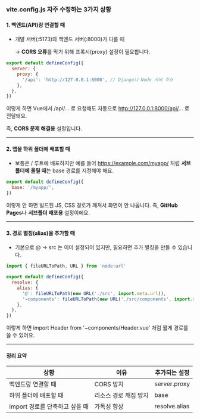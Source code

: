 
### vite.config.js 자주 수정하는 3가지 상황

  

#### 1. 백엔드(API)랑 연결할 때

- 개발 서버(:5173)와 백엔드 서버(:8000)가 다를 때
    
    → **CORS 오류**를 막기 위해 프록시(proxy) 설정이 필요합니다.
    

```javascript
export default defineConfig({
  server: {
    proxy: {
      '/api': 'http://127.0.0.1:8000', // Django나 Node 서버 주소
    },
  },
})
```

이렇게 하면 Vue에서 /api/... 로 요청해도 자동으로 http://127.0.0.1:8000/api/... 로 전달돼요.

즉, **CORS 문제 해결용** 설정입니다.

---

#### 2. 앱을 하위 폴더에 배포할 때

- 보통은 / 루트에 배포하지만 예를 들어 https://example.com/myapp/ 처럼 **서브폴더에 올릴 때**는 base 경로를 지정해야 해요.

```javascript
export default defineConfig({
  base: '/myapp/',
})
```

이렇게 안 하면 빌드된 JS, CSS 경로가 깨져서 화면이 안 나옵니다. 즉, **GitHub Pages**나 **서브폴더 배포용** 설정이에요.

---

#### 3. 경로 별칭(alias)을 추가할 때

- 기본으로 @ → src 는 이미 설정되어 있지만, 필요하면 추가 별칭을 만들 수 있습니다.

```javascript
import { fileURLToPath, URL } from 'node:url'

export default defineConfig({
  resolve: {
    alias: {
      '@': fileURLToPath(new URL('./src', import.meta.url)),
      '~components': fileURLToPath(new URL('./src/components', import.meta.url)),
    },
  },
})
```

이렇게 하면 import Header from '~components/Header.vue' 처럼 짧게 경로를 쓸 수 있어요.

---

#### 정리 요약

|**상황**|**이유**|**추가되는 설정**|
|---|---|---|
|백엔드랑 연결할 때|CORS 방지|server.proxy|
|하위 폴더에 배포할 때|리소스 경로 깨짐 방지|base|
|import 경로를 단축하고 싶을 때|가독성 향상|resolve.alias|
